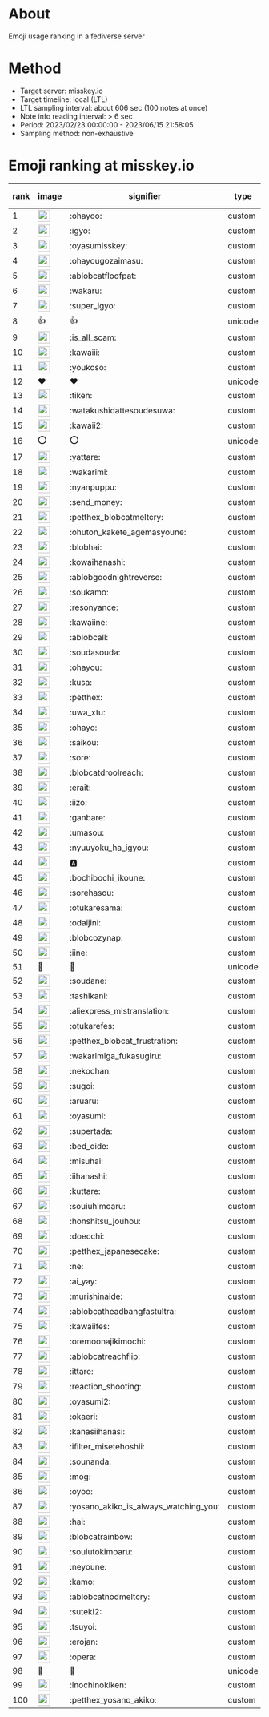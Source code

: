 # About
Emoji usage ranking in a fediverse server

# Method
- Target server: misskey.io
- Target timeline: local (LTL)
- LTL sampling interval: about 606 sec (100 notes at once)
- Note info reading interval: > 6 sec
- Period: 2023/02/23 00:00:00 - 2023/06/15 21:58:05 
- Sampling method: non-exhaustive

# Emoji ranking at misskey.io

|rank|image|signifier|type|frequency score|
|----|----|----|----|----|
|1|<img height="24" src="https://misskey.io/emoji/ohayoo.webp">|:ohayoo:|custom|121956|
|2|<img height="24" src="https://misskey.io/emoji/igyo.webp">|:igyo:|custom|106100|
|3|<img height="24" src="https://misskey.io/emoji/oyasumisskey.webp">|:oyasumisskey:|custom|55579|
|4|<img height="24" src="https://misskey.io/emoji/ohayougozaimasu.webp">|:ohayougozaimasu:|custom|39991|
|5|<img height="24" src="https://misskey.io/emoji/ablobcatfloofpat.webp">|:ablobcatfloofpat:|custom|30275|
|6|<img height="24" src="https://misskey.io/emoji/wakaru.webp">|:wakaru:|custom|26785|
|7|<img height="24" src="https://misskey.io/emoji/super_igyo.webp">|:super_igyo:|custom|25507|
|8|👍|👍|unicode|24123|
|9|<img height="24" src="https://misskey.io/emoji/is_all_scam.webp">|:is_all_scam:|custom|23098|
|10|<img height="24" src="https://misskey.io/emoji/kawaiii.webp">|:kawaiii:|custom|19922|
|11|<img height="24" src="https://misskey.io/emoji/youkoso.webp">|:youkoso:|custom|18795|
|12|❤|❤|unicode|16668|
|13|<img height="24" src="https://misskey.io/emoji/tiken.webp">|:tiken:|custom|15685|
|14|<img height="24" src="https://misskey.io/emoji/watakushidattesoudesuwa.webp">|:watakushidattesoudesuwa:|custom|15011|
|15|<img height="24" src="https://misskey.io/emoji/kawaii2.webp">|:kawaii2:|custom|14640|
|16|⭕|⭕|unicode|14186|
|17|<img height="24" src="https://misskey.io/emoji/yattare.webp">|:yattare:|custom|14168|
|18|<img height="24" src="https://misskey.io/emoji/wakarimi.webp">|:wakarimi:|custom|13672|
|19|<img height="24" src="https://misskey.io/emoji/nyanpuppu.webp">|:nyanpuppu:|custom|13617|
|20|<img height="24" src="https://misskey.io/emoji/send_money.webp">|:send_money:|custom|12945|
|21|<img height="24" src="https://misskey.io/emoji/petthex_blobcatmeltcry.webp">|:petthex_blobcatmeltcry:|custom|12513|
|22|<img height="24" src="https://misskey.io/emoji/ohuton_kakete_agemasyoune.webp">|:ohuton_kakete_agemasyoune:|custom|12159|
|23|<img height="24" src="https://misskey.io/emoji/blobhai.webp">|:blobhai:|custom|12033|
|24|<img height="24" src="https://misskey.io/emoji/kowaihanashi.webp">|:kowaihanashi:|custom|12010|
|25|<img height="24" src="https://misskey.io/emoji/ablobgoodnightreverse.webp">|:ablobgoodnightreverse:|custom|10449|
|26|<img height="24" src="https://misskey.io/emoji/soukamo.webp">|:soukamo:|custom|10214|
|27|<img height="24" src="https://misskey.io/emoji/resonyance.webp">|:resonyance:|custom|9210|
|28|<img height="24" src="https://misskey.io/emoji/kawaiine.webp">|:kawaiine:|custom|9085|
|29|<img height="24" src="https://misskey.io/emoji/ablobcall.webp">|:ablobcall:|custom|9071|
|30|<img height="24" src="https://misskey.io/emoji/soudasouda.webp">|:soudasouda:|custom|8857|
|31|<img height="24" src="https://misskey.io/emoji/ohayou.webp">|:ohayou:|custom|8856|
|32|<img height="24" src="https://misskey.io/emoji/kusa.webp">|:kusa:|custom|8633|
|33|<img height="24" src="https://misskey.io/emoji/petthex.webp">|:petthex:|custom|8368|
|34|<img height="24" src="https://misskey.io/emoji/uwa_xtu.webp">|:uwa_xtu:|custom|8258|
|35|<img height="24" src="https://misskey.io/emoji/ohayo.webp">|:ohayo:|custom|8096|
|36|<img height="24" src="https://misskey.io/emoji/saikou.webp">|:saikou:|custom|8004|
|37|<img height="24" src="https://misskey.io/emoji/sore.webp">|:sore:|custom|7185|
|38|<img height="24" src="https://misskey.io/emoji/blobcatdroolreach.webp">|:blobcatdroolreach:|custom|6969|
|39|<img height="24" src="https://misskey.io/emoji/erait.webp">|:erait:|custom|6917|
|40|<img height="24" src="https://misskey.io/emoji/iizo.webp">|:iizo:|custom|6792|
|41|<img height="24" src="https://misskey.io/emoji/ganbare.webp">|:ganbare:|custom|6790|
|42|<img height="24" src="https://misskey.io/emoji/umasou.webp">|:umasou:|custom|6650|
|43|<img height="24" src="https://misskey.io/emoji/nyuuyoku_ha_igyou.webp">|:nyuuyoku_ha_igyou:|custom|6638|
|44|<img height="24" src="https://misskey.io/emoji/a.webp">|:a:|custom|6581|
|45|<img height="24" src="https://misskey.io/emoji/bochibochi_ikoune.webp">|:bochibochi_ikoune:|custom|5971|
|46|<img height="24" src="https://misskey.io/emoji/sorehasou.webp">|:sorehasou:|custom|5947|
|47|<img height="24" src="https://misskey.io/emoji/otukaresama.webp">|:otukaresama:|custom|5946|
|48|<img height="24" src="https://misskey.io/emoji/odaijini.webp">|:odaijini:|custom|5931|
|49|<img height="24" src="https://misskey.io/emoji/blobcozynap.webp">|:blobcozynap:|custom|5823|
|50|<img height="24" src="https://misskey.io/emoji/iine.webp">|:iine:|custom|5679|
|51|🎉|🎉|unicode|5456|
|52|<img height="24" src="https://misskey.io/emoji/soudane.webp">|:soudane:|custom|5455|
|53|<img height="24" src="https://misskey.io/emoji/tashikani.webp">|:tashikani:|custom|5409|
|54|<img height="24" src="https://misskey.io/emoji/aliexpress_mistranslation.webp">|:aliexpress_mistranslation:|custom|5326|
|55|<img height="24" src="https://misskey.io/emoji/otukarefes.webp">|:otukarefes:|custom|5056|
|56|<img height="24" src="https://misskey.io/emoji/petthex_blobcat_frustration.webp">|:petthex_blobcat_frustration:|custom|5044|
|57|<img height="24" src="https://misskey.io/emoji/wakarimiga_fukasugiru.webp">|:wakarimiga_fukasugiru:|custom|4847|
|58|<img height="24" src="https://misskey.io/emoji/nekochan.webp">|:nekochan:|custom|4776|
|59|<img height="24" src="https://misskey.io/emoji/sugoi.webp">|:sugoi:|custom|4728|
|60|<img height="24" src="https://misskey.io/emoji/aruaru.webp">|:aruaru:|custom|4705|
|61|<img height="24" src="https://misskey.io/emoji/oyasumi.webp">|:oyasumi:|custom|4616|
|62|<img height="24" src="https://misskey.io/emoji/supertada.webp">|:supertada:|custom|4558|
|63|<img height="24" src="https://misskey.io/emoji/bed_oide.webp">|:bed_oide:|custom|4558|
|64|<img height="24" src="https://misskey.io/emoji/misuhai.webp">|:misuhai:|custom|4439|
|65|<img height="24" src="https://misskey.io/emoji/iihanashi.webp">|:iihanashi:|custom|4370|
|66|<img height="24" src="https://misskey.io/emoji/kuttare.webp">|:kuttare:|custom|4362|
|67|<img height="24" src="https://misskey.io/emoji/souiuhimoaru.webp">|:souiuhimoaru:|custom|4279|
|68|<img height="24" src="https://misskey.io/emoji/honshitsu_jouhou.webp">|:honshitsu_jouhou:|custom|4226|
|69|<img height="24" src="https://misskey.io/emoji/doecchi.webp">|:doecchi:|custom|4224|
|70|<img height="24" src="https://misskey.io/emoji/petthex_japanesecake.webp">|:petthex_japanesecake:|custom|4195|
|71|<img height="24" src="https://misskey.io/emoji/ne.webp">|:ne:|custom|4005|
|72|<img height="24" src="https://misskey.io/emoji/ai_yay.webp">|:ai_yay:|custom|3913|
|73|<img height="24" src="https://misskey.io/emoji/murishinaide.webp">|:murishinaide:|custom|3911|
|74|<img height="24" src="https://misskey.io/emoji/ablobcatheadbangfastultra.webp">|:ablobcatheadbangfastultra:|custom|3820|
|75|<img height="24" src="https://misskey.io/emoji/kawaiifes.webp">|:kawaiifes:|custom|3755|
|76|<img height="24" src="https://misskey.io/emoji/oremoonajikimochi.webp">|:oremoonajikimochi:|custom|3612|
|77|<img height="24" src="https://misskey.io/emoji/ablobcatreachflip.webp">|:ablobcatreachflip:|custom|3580|
|78|<img height="24" src="https://misskey.io/emoji/ittare.webp">|:ittare:|custom|3544|
|79|<img height="24" src="https://misskey.io/emoji/reaction_shooting.webp">|:reaction_shooting:|custom|3537|
|80|<img height="24" src="https://misskey.io/emoji/oyasumi2.webp">|:oyasumi2:|custom|3388|
|81|<img height="24" src="https://misskey.io/emoji/okaeri.webp">|:okaeri:|custom|3356|
|82|<img height="24" src="https://misskey.io/emoji/kanasiihanasi.webp">|:kanasiihanasi:|custom|3293|
|83|<img height="24" src="https://misskey.io/emoji/ifilter_misetehoshii.webp">|:ifilter_misetehoshii:|custom|3255|
|84|<img height="24" src="https://misskey.io/emoji/sounanda.webp">|:sounanda:|custom|3250|
|85|<img height="24" src="https://misskey.io/emoji/mog.webp">|:mog:|custom|3177|
|86|<img height="24" src="https://misskey.io/emoji/oyoo.webp">|:oyoo:|custom|3175|
|87|<img height="24" src="https://misskey.io/emoji/yosano_akiko_is_always_watching_you.webp">|:yosano_akiko_is_always_watching_you:|custom|3139|
|88|<img height="24" src="https://misskey.io/emoji/hai.webp">|:hai:|custom|3137|
|89|<img height="24" src="https://misskey.io/emoji/blobcatrainbow.webp">|:blobcatrainbow:|custom|3127|
|90|<img height="24" src="https://misskey.io/emoji/souiutokimoaru.webp">|:souiutokimoaru:|custom|3119|
|91|<img height="24" src="https://misskey.io/emoji/neyoune.webp">|:neyoune:|custom|3070|
|92|<img height="24" src="https://misskey.io/emoji/kamo.webp">|:kamo:|custom|2956|
|93|<img height="24" src="https://misskey.io/emoji/ablobcatnodmeltcry.webp">|:ablobcatnodmeltcry:|custom|2944|
|94|<img height="24" src="https://misskey.io/emoji/suteki2.webp">|:suteki2:|custom|2941|
|95|<img height="24" src="https://misskey.io/emoji/tsuyoi.webp">|:tsuyoi:|custom|2906|
|96|<img height="24" src="https://misskey.io/emoji/erojan.webp">|:erojan:|custom|2905|
|97|<img height="24" src="https://misskey.io/emoji/opera.webp">|:opera:|custom|2880|
|98|🤔|🤔|unicode|2872|
|99|<img height="24" src="https://misskey.io/emoji/inochinokiken.webp">|:inochinokiken:|custom|2819|
|100|<img height="24" src="https://misskey.io/emoji/petthex_yosano_akiko.webp">|:petthex_yosano_akiko:|custom|2735|
